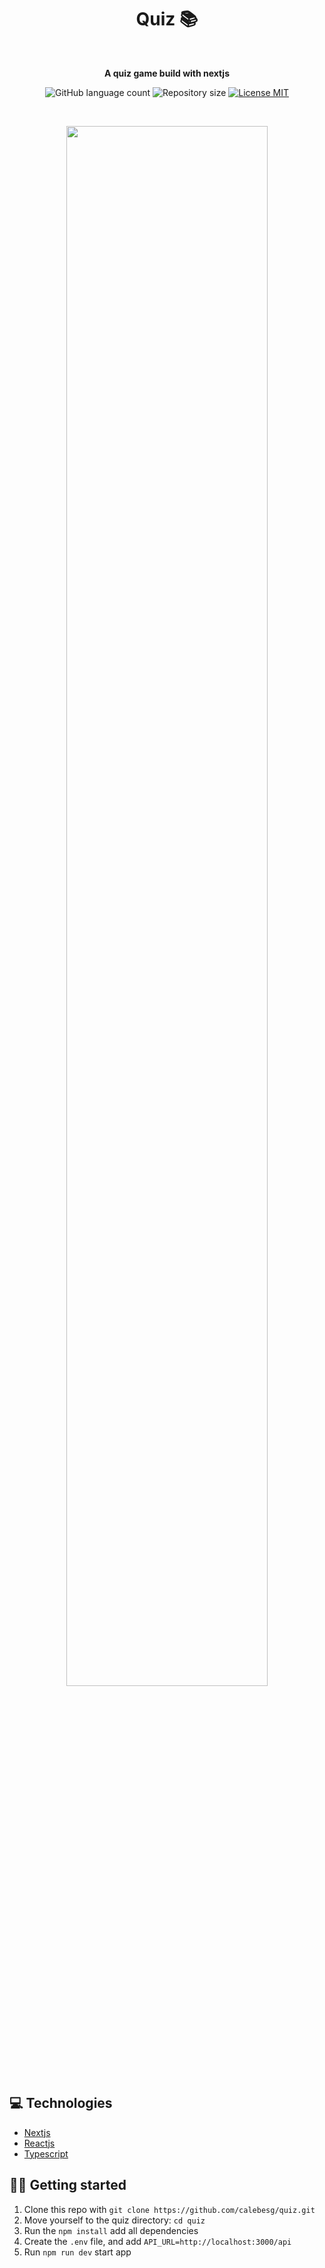 <h1 align="center">Quiz 📚</h1>
<br>

<p align="center"><b>A quiz game build with nextjs</b></p>

<p align="center">
  <img alt="GitHub language count" src="https://img.shields.io/github/languages/count/calebesg/quiz">
  <img alt="Repository size" src="https://img.shields.io/github/repo-size/calebesg/quiz">
  <a href="https://opensource.org/licenses/MIT">
    <img src="https://img.shields.io/badge/License-MIT-green.svg" alt="License MIT">
  </a>
</p>
<br>

<p align="center">
  <img src="https://user-images.githubusercontent.com/36782514/177396045-03988189-989a-4f7c-9859-b39728eabc8e.png" width="80%">
</p>

## 💻 Technologies

- [Nextjs](https://nextjs.org/)
- [Reactjs](https://reactjs.org/)
- [Typescript](https://www.typescriptlang.org/)

## 🏃💨 Getting started

1. Clone this repo with `git clone https://github.com/calebesg/quiz.git`
2. Move yourself to the quiz directory: `cd quiz`
3. Run the `npm install` add all dependencies
4. Create the ``.env`` file, and add ```API_URL=http://localhost:3000/api```
5. Run ``npm run dev`` start app
